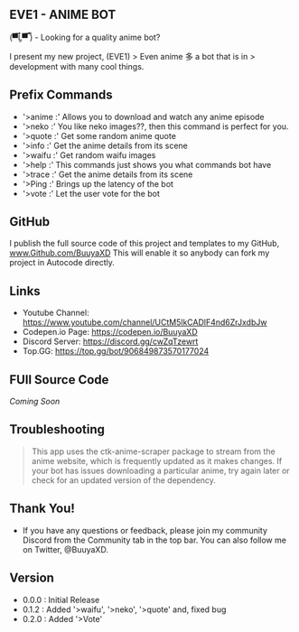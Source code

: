 ## EVE1 - ANIME BOT

(▀̿Ĺ̯▀̿ ̿) - Looking for a quality anime bot?

I present my new project, (EVE1) > Even anime 多 a bot that is in > development with many cool things.

## Prefix Commands
- '>anime :'  Allows you to download and watch any anime episode
- '>neko :' You like neko images??, then this command is perfect for you.
- '>quote :' Get some random anime quote
- '>info :' Get the anime details from its scene
- '>waifu :' Get random waifu images
- '>help :' This commands just shows you what commands bot have
- '>trace :' Get the anime details from its scene
- '>Ping :' Brings up the latency of the bot
- '>vote :' Let the user vote for the bot

## GitHub
I publish the full source code of this project and templates to my GitHub, www.Github.com/BuuyaXD This will enable it so anybody can fork my project in Autocode directly.

## Links
- Youtube Channel: https://www.youtube.com/channel/UCtM5lkCADlF4nd6ZrJxdbJw
- Codepen.io Page: https://codepen.io/BuuyaXD
- Discord Server: https://discord.gg/cwZqTzewrt
- Top.GG: https://top.gg/bot/906849873570177024
  
## FUll Source Code
  *Coming Soon*
  
## Troubleshooting
> This app uses the ctk-anime-scraper package to stream from the anime website, which is frequently updated as it makes changes. If your bot has issues downloading a particular anime, try again later or check for an updated version of the dependency.

## Thank You!
- If you have any questions or feedback, please join my community Discord from the Community tab in the top bar. You can also follow me on Twitter, @BuuyaXD.

## Version
- 0.0.0 : Initial Release
- 0.1.2 : Added '>waifu', '>neko', '>quote' and, fixed bug
- 0.2.0 : Added '>Vote' 
